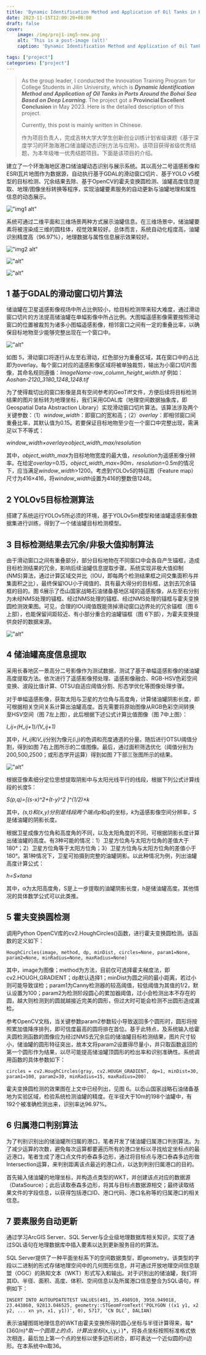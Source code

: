 ```yaml
---
title: 'Dynamic Identification Method and Application of Oil Tanks in Ports Around the Bohai Sea Based on Deep Learning | 基于深度学习的环渤海港口储油罐动态识别方法与应用'
date: 2023-11-15T12:00:20+08:00
draft: false
cover:
    image: /img/proj1-img5-new.png
    alt: 'This is a post-image (alt)'
    caption: 'Dynamic Identification Method and Application of Oil Tanks in Ports Around the Bohai Sea Based on Deep Learning'

tags: ["project"]
categories: ["project"]
---
```

> As the group leader, I conducted the Innovation Training Program for College Students in Jilin University, which is ***Dynamic Identification Method and Application of Oil Tanks in Ports Around the Bohai Sea Based on Deep Learning***. The project got a **Provincial Excellent Conclusion** in May 2023. Here is the detailed description of this project.
>
> Currently, this post is mainly written in Chinese.
>
>作为项目负责人，完成吉林大学大学生创新创业训练计划省级课题《基于深度学习的环渤海港口储油罐动态识别方法与应用》。该项目获得省级优秀结题，为本年级唯一优秀结题项目。下面是该项目的介绍。

建立了一个环渤海地区港口储油罐动态识别与展示系统。其以高分二号遥感影像和ESRI瓦片地图作为数据源，自动执行基于GDAL的滑动窗口切片、基于YOLO v5模型的目标检测、冗余结果去除、基于OpenCV的霍夫变换圆检测、油罐高度信息提取、地理/图像坐标转换等程序，实现油罐要素服务的自动更新与油罐地理和属性信息的动态展示。

!["img1 alt"](/img/proj1-img1-new.png "图1 系统架构图")

系统可通过二维平面和三维场景两种方式展示油罐信息。在三维场景中，储油罐要素将被渲染成三维的圆柱体，视觉效果较好。总体而言，系统自动化程度高，油罐识别精度高（96.97%），地理数据与属性信息展示效果较好。

!["img2 alt"](/img/proj1-img2-new.png "图 2 环渤海港口储油罐识别与展示系统截图（2D）")

!["alt"](/img/proj1-img3-new.png "图 3 环渤海港口储油罐识别与展示系统截图（3D）")

!["alt"](/img/proj1-img4-new.png "图 4 油罐识别结果局部（左：原始遥感影像；右：识别结果）")

## 1 基于GDAL的滑动窗口切片算法

储油罐在卫星遥感影像视场中所占比例较小，给目标检测带来较大难度，通过滑动窗口切片的方法提高储油罐在单幅影像中所占比例。大图幅遥感影像需要按照滑动窗口的位置被裁剪为诸多小图幅遥感影像，相邻窗口之间有一定的重叠比率，以确保目标地物至少能够完整出现在一个窗口中。

!["alt"](/img/proj1-img5-new.png "图 5 滑动窗口切片原理图（岙山国家战略石油储备基地）")

如图 5，滑动窗口将逐行从左至右滑动，红色部分为重叠区域，其在窗口中的占比即为overlay。每个窗口对应的遥感影像区域将被单独裁剪，输出为小窗口切片图像，其命名规则遵循：*ImageName-row_column_height_width.tif*
例如：*Aoshan-2120_3180_1248_1248.tif*

为了使得裁切出的窗口影像是具有空间参考的GeoTiff文件，方便后续将目标检测结果的图片坐标转为地理坐标，我们采用GDAL库（地理空间数据抽象库，即Geospatial Data Abstraction Library）实现滑动窗口切片算法。该算法涉及两个关键参数：（1）*window_width*：即窗口的宽和高；（2）*overlay*：即相邻窗口间重叠比率，其默认值为0.15。若要保证目标地物至少在一个窗口中完整出现，需满足以下不等式：

*window_width×overlay≥object_width_max/resolution*

其中，*object_width_max*为目标地物宽度的最大值，*resolution*为遥感影像分辨率。在给定*overlay*=0.15，*object_width_max*=*90m，resolution*=0.5m的情况下，应当满足*window_width*>1200。考虑到YOLOv5的特征图（Feature map）尺寸为416×416，将*window_width*设置为416的整数倍1248。

## 2 YOLOv5目标检测算法

搭建了系统运行YOLOv5所必须的环境，基于YOLOv5m模型和储油罐遥感影像数据集进行训练，得到了一个储油罐目标检测模型。

## 3 目标检测结果去冗余/非极大值抑制算法

由于滑动窗口之间有重叠部分，部分目标地物在不同窗口中会各自产生锚框，造成目标检测结果的冗余，影响后续油罐信息提取步骤。系统实现非极大值抑制(NMS)算法，通过计算区域交并比（IOU，即每两个检测结果框之间交集面积与并集面积之比），最终保留IOU小于阈值的、具有最大得分的目标框，达到去冗余锚框的目的。图 6展示了岙山国家战略石油储备基地区域的遥感影像，从左至右分别为未经NMS处理的锚框、经过NMS处理的锚框、经过NMS处理的锚框与霍夫变换圆检测效果图。可见，合理的IOU阈值既能筛掉滑动窗口边界处的冗余锚框（图 6上部），也能保留间距较近、有小部分重合的油罐锚框（图 6下部），为霍夫变换提供良好的数据来源。

!["alt"](/img/proj1-img6.png "图 6 非极大值抑制与霍夫变换圆检测效果图")

## 4 储油罐高度信息提取

采用长春地区一景高分二号影像作为测试数据，测试了基于单幅遥感影像的储油罐高度提取方法。依次进行了遥感影像预处理、遥感影像融合、RGB-HSV色彩空间变换、波段比值计算、OTSU自适应阈值分割、形态学优化等图像处理步骤。

对于单幅遥感影像，获取太阳与卫星的方位角与高度角，计算储油罐阴影长度，即可根据相关空间关系计算出油罐高度。首先需要将原始图像从RGB色彩空间转换至HSV空间（图 7左上图），此后根据下述公式计算比值图像（图 7中上图）：

*I_ij=(H_ij+1)/(V_ij+1)*

其中，*H_ij*和*V_ij*分别为像元(i,j)的色调和亮度通道的分量。随后进行OTSU阈值分割，得到如图 7右上图所示的二值图像。最后，通过面积筛选优化（阈值分别为200,500,2500；或形态学开运算）得到如图 7下部三张图所示的结果。

!["alt"](/img/proj1-img7.png "图 7 提取油罐高度图像处理过程")

根据亚像素细分定位思想提取阴影中与太阳光线平行的线段，根据下列公式计算线段的长度S：

*S(p,q)=[(s-x)^2+(t-y)^2 ]^(1/2)×k*

其中，*(s,t)*和*(x,y)*分别是线段两个端点*p*和*q*的坐标，*k*为遥感影像空间分辨率，*S*是储油罐的阴影长度。

根据卫星成像方位角和高度角的不同，以及太阳角度的不同，可根据阴影长度计算出储油罐的高度。有3种可能的情况：1）卫星方位角与太阳方位角的差值大于180°；2）卫星方位角等于太阳方位角；3）卫星方位角与太阳方位角的差值小于180°。第1种情况下，卫星可拍摄到完整的油罐阴影。以此种情况为例，列出油罐高度计算公式：

*h=S×tanα*

其中，α为太阳高度角，S是上一步提取的油罐阴影长度，h是储油罐高度。其他情况的具体数学公式可以此类推。

## 5 霍夫变换圆检测

调用Python OpenCV库的cv2.HoughCircles()函数，进行霍夫变换圆检测。该函数的定义如下：

`HoughCircles(image, method, dp, minDist, circles=None, param1=None, param2=None, minRadius=None, maxRadius=None)`

其中，image为图像；method为方法，目前仅可选择霍夫梯度法，即cv2.HOUGH_GRADIENT；dp默认选择1；minDist为圆之间的最小距离，若过小则可能导致误检；param1为Canny检测器的较高阈值，较低阈值为其值的1/2，默认设置为100；param2为检测阶段圆心的累加器阈值，过小会检测出本不存在的圆，越大则检测到的圆就越接近完美的圆形，但过大时可能会检测不出圆形造成漏检。

参考OpenCV文档，当关键参数param2参数较小导致返回多个圆形时，圆形将按照累加值降序排列，即可信度最高的圆将排在首位。基于此特点，及系统输入给霍夫圆检测函数的图像应为经过NMS去冗余后的储油罐目标检测结果，图片尺寸较小，储油罐的圆形特征突出，故本文将param2设置得尽量小，并只取函数返回的第一个圆形作为结果，以尽可能提高储油罐顶圆形的检出率和识别准确性。系统调用函数的具体参数如下：

`circles = cv2.HoughCircles(gray, cv2.HOUGH_GRADIENT, dp=1, minDist=30, param1=100, param2=30, minRadius=15, maxRadius=200)`

霍夫变换圆检测的效果图在上文中已经列出，见图 6。以岙山国家战略石油储备基地为实验区域，检验系统检测油罐的精度。在半径大于10m的198个油罐中，有192个被准确检测出来，识别率达96.97%。

## 6 归属港口判别算法

为了判别识别出的储油罐所归属的港口，笔者开发了储油罐归属港口判别算法。为了减少运算的次数，避免每次运算都要遍历所有的港口坐标以寻找给定坐标点的最近港口，笔者生成了港口点文件的泰森多边形，通过将目标点与港口泰森多边形做Intersection运算，来判别距离该点最近的港口点，以达到判别归属港口的目的。

首先输入储油罐的地理坐标，并构造点类型的WKT，并创建该点对应的数据源（DataSource）；此后读取泰森多边形，将其与目标点数据源相交；最终读取结果文件的字段信息，以获得包括港口ID、港口代码、港口名称等的归属港口的相关信息。

## 7 要素服务自动更新

通过学习ArcGIS Server、SQL Server与企业级地理数据库相关知识，实现了通过SQL语句在地理数据库中插入要素以达到更新服务目的的算法。

SQL Server提供了一种平面坐标系下的空间数据类型，即geometry。该类型的字段以二进制的形式存储地理空间中的几何图形信息，并可通过开放地理空间信息联盟（OGC）的熟知文本（WKT）形式写入和输出。对于识别出的储油罐，我们将其ID、半径、面积、高度、体积、空间信息以及所属港口信息整合为SQL语句，样例如下：

`INSERT INTO AUTOUPDATETEST VALUES(401, 35.498910, 3958.949018, 23.443860, 92813.046525, geometry::STGeomFromText('POLYGON ((x1 y1, x2 y2, ... xn yn, x1, y1))', 0), 5717, ‘CN DLC’, DALIAN)`

表示油罐图斑地理信息的WKT由霍夫变换所得的圆心坐标与半径计算得来，每*(360/n)°*取一个圆周上的点，计算出坐标*(x_i,y_i )*，将各点坐标按照标准格式依次相连，最后加上第一个点的坐标以使多边形闭合，即可表达一个近似圆的n边形。在本系统中n取36。
